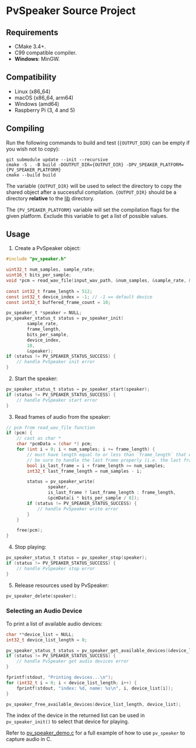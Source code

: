 # PvSpeaker Source Project

## Requirements

- CMake 3.4+.
- C99 compatible compiler.
- **Windows**: MinGW.

## Compatibility

- Linux (x86_64)
- macOS (x86_64, arm64)
- Windows (amd64)
- Raspberry Pi (3, 4 and 5)

## Compiling

Run the following commands to build and test (`{OUTPUT_DIR}` can be empty if you wish not to copy):

```console
git submodule update --init --recursive
cmake -S . -B build -DOUTPUT_DIR={OUTPUT_DIR} -DPV_SPEAKER_PLATFORM={PV_SPEAKER_PLATFORM}
cmake --build build
```

The variable `{OUTPUT_DIR}` will be used to select the directory to copy the shared object
after a successful compilation. `{OUTPUT_DIR}` should be a directory **relative** to the [lib](../lib) directory.

The `{PV_SPEAKER_PLATFORM}` variable will set the compilation flags for the given platform. Exclude this variable
to get a list of possible values.

## Usage

1. Create a PvSpeaker object:
```c
#include "pv_speaker.h"

uint32_t num_samples, sample_rate;
uint16_t bits_per_sample;
void *pcm = read_wav_file(input_wav_path, &num_samples, &sample_rate, &bits_per_sample);
    
const int32_t frame_length = 512;
const int32_t device_index = -1; // -1 == default device
const int32_t buffered_frame_count = 10;

pv_speaker_t *speaker = NULL;
pv_speaker_status_t status = pv_speaker_init(
        sample_rate,
        frame_length,
        bits_per_sample,
        device_index,
        10,
        &speaker);
if (status != PV_SPEAKER_STATUS_SUCCESS) {
    // handle PvSpeaker init error
}
```

2. Start the speaker:

```c
pv_speaker_status_t status = pv_speaker_start(speaker);
if (status != PV_SPEAKER_STATUS_SUCCESS) {
    // handle PvSpeaker start error
}
```

3. Read frames of audio from the speaker:
```c
// pcm from read_wav_file function
if (pcm) {
    // cast as char *
    char *pcmData = (char *) pcm;
    for (int i = 0; i < num_samples; i += frame_length) {
        // must have length equal to or less than `frame_length` that was given to `pv_speaker_init()`
        // be sure to handle the last frame properly (i.e. the last frame will likely not have length `frame_length`)
        bool is_last_frame = i + frame_length >= num_samples;
        int32_t last_frame_length = num_samples - i;

        status = pv_speaker_write(
                speaker,
                is_last_frame ? last_frame_length : frame_length,
                &pcmData[i * bits_per_sample / 8]);
        if (status != PV_SPEAKER_STATUS_SUCCESS) {
            // handle PvSpeaker write error
        }
    }

    free(pcm);
}
```

4. Stop playing:

```c
pv_speaker_status_t status = pv_speaker_stop(speaker);
if (status != PV_SPEAKER_STATUS_SUCCESS) {
    // handle PvSpeaker stop error
}
```

5. Release resources used by PvSpeaker:
```c
pv_speaker_delete(speaker);
```

### Selecting an Audio Device

To print a list of available audio devices:
```c
char **device_list = NULL;
int32_t device_list_length = 0;

pv_speaker_status_t status = pv_speaker_get_available_devices(&device_list_length, &device_list);
if (status != PV_SPEAKER_STATUS_SUCCESS) {
    // handle PvSpeaker get audio devices error
}

fprintf(stdout, "Printing devices...\n");
for (int32_t i = 0; i < device_list_length; i++) {
    fprintf(stdout, "index: %d, name: %s\n", i, device_list[i]);
}

pv_speaker_free_available_devices(device_list_length, device_list);
```

The index of the device in the returned list can be used in `pv_speaker_init()` to select that device for playing.

Refer to [pv_speaker_demo.c](../demo/c/pv_speaker_demo.c) for a full example of how to use `pv_speaker` to capture audio in C.
